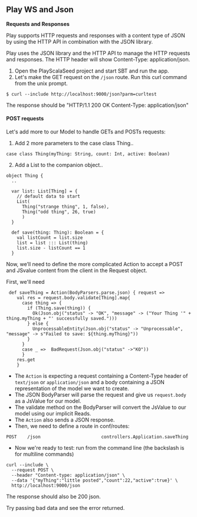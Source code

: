 ## Play WS and Json

**Requests and Responses**

Play supports HTTP requests and responses with a content type of JSON by using the HTTP API in combination with the JSON library.

Play uses the JSON library and the HTTP API to manage the HTTP requests and responses. The HTTP header will show Content-Type: application/json.

1. Open the PlayScalaSeed project and start SBT and run the app.
2. Let's make the GET request on the `/json` route. Run this curl command from the unix prompt.
```
$ curl --include http://localhost:9000/json?parm=curltest
```

The response should be "HTTP/1.1 200 OK  Content-Type: application/json"

#### POST requests
Let's add more to our Model to handle GETs and POSTs requests:
1. Add 2 more parameters to the case class Thing..

```
case class Thing(myThing: String, count: Int, active: Boolean)
```

2. Add a List to the companion object..

```
object Thing {
  ..

  var list: List[Thing] = {
    // default data to start
    List(
      Thing("strange thing", 1, false),
      Thing("odd thing", 26, true)
      )
  }

  def save(thing: Thing): Boolean = {
    val listCount = list.size
    list = list ::: List(thing)
    list.size - listCount == 1
  }
```

Now, we’ll need to define the more complicated Action to accept a POST and JSvalue content from the client in the Request object.

First, we'll need 

```
 def saveThing = Action(BodyParsers.parse.json) { request =>
    val res = request.body.validate[Thing].map{
      case thing => {
        if (Thing.save(thing)) {
          Ok(Json.obj("status" -> "OK", "message" -> ("Your Thing '" + thing.myThing + "' successfully saved.")))
        } else {
          UnprocessableEntity(Json.obj("status" -> "Unprocessable", "message" -> s"Failed to save: ${thing.myThing}"))
        }
      }
      case _ =>  BadRequest(Json.obj("status" ->"KO"))
      }
    res.get
    }
```

* The `Action` is expecting a request containing a Content-Type header of `text/json` or `application/json` and a body containing a JSON representation of the model we want to create.
* The JSON BodyParser will parse the request and give us `request.body` as a JsValue for our model.
* The validate method on the BodyParser will convert the JsValue to our model using our implicit Reads.
* The `Action` also sends a JSON response.
* Then, we need to define a route in conf/routes:

```
POST    /json                       controllers.Application.saveThing
```

* Now we're ready to test: run from the command line (the backslash is for multiline commands)

```
curl --include \
  --request POST \
  --header "Content-type: application/json" \
  --data '{"myThing":"little posted","count":22,"active":true}' \
  http://localhost:9000/json
```

The response should also be 200 json.

Try passing bad data and see the error returned.


